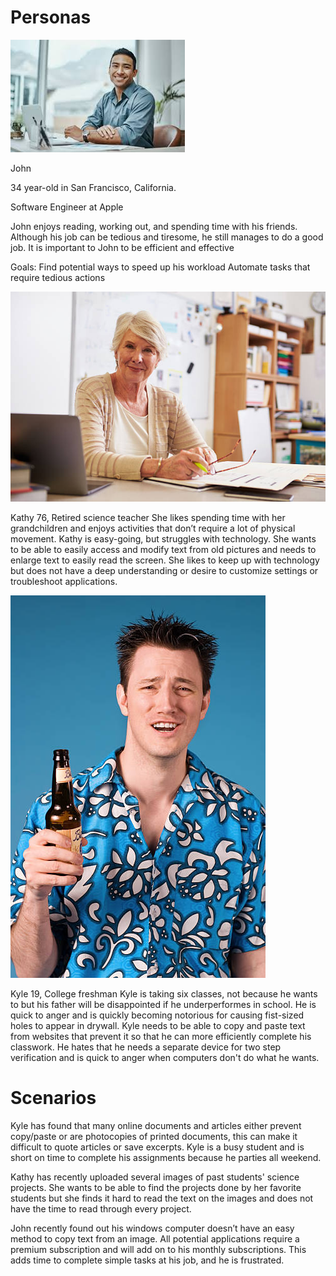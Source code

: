 # Personas

![](jhon.png)

John

34 year-old in San Francisco, California. 

Software Engineer at Apple

John enjoys reading, working out, and spending time with his friends. Although his job can be tedious and tiresome, he still manages to do a good job. It is important to John to be efficient and effective

Goals:
Find potential ways to speed up his workload
Automate tasks that require tedious actions


![](kathy.png)

Kathy 76,
Retired science teacher
She likes spending time with her grandchildren and enjoys activities that don’t require a lot of physical movement. Kathy is easy-going, but struggles with technology. She wants to be able to easily access and modify text from old pictures and needs to enlarge text to easily read the screen. She likes to keep up with technology but does not have a deep understanding or desire to customize settings or troubleshoot applications.


![](kyle.png)

Kyle 19,
College freshman
Kyle is taking six classes, not because he wants to but his father will be disappointed if he underperformes in school. He is quick to anger and is quickly becoming notorious for causing fist-sized holes to appear in drywall. 
Kyle needs to be able to copy and paste text from websites that prevent it so that he can more efficiently complete his classwork. He hates that he needs a separate device for two step verification and is quick to anger when computers don't do what he wants. 


# Scenarios

Kyle has found that many online documents and articles either prevent copy/paste or are photocopies of printed documents, this can make it difficult to quote articles or save excerpts. Kyle is a busy student and is short on time to complete his assignments because he parties all weekend.


Kathy has recently uploaded several images of past students' science projects. She wants to be able to find the projects done by her favorite students but she finds it hard to read the text on the images and does not have the time to read through every project. 


John recently found out his windows computer doesn’t have an easy method to copy text from an image. All potential applications require a premium subscription and will add on to his monthly subscriptions. This adds time to complete simple tasks at his job, and he is frustrated.